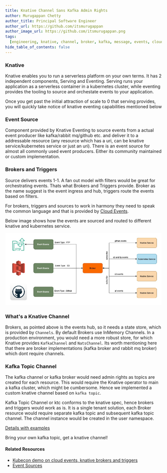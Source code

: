 ```yaml
---
title: Knative Channel Sans Kafka Admin Rights
author: Murugappan Chetty
author_title: Principal Software Engineer
author_url: https://github.com/itsmurugappan
author_image_url: https://github.com/itsmurugappan.png
tags:
  [engineering, knative, channel, broker, kafka, message, events, cloudevents]
hide_table_of_contents: false
---
```


### Knative

<!--truncate-->

Knative enables you to run a serverless platform on your own terms. It has 2 independent components, Serving and Eventing. Serving runs your application as a serverless container in a kubernetes cluster, while eventing provides the tooling to source and orchestate events to your application.

Once you get past the initial attraction of scale to 0 that serving provides, you will quickly take notice of knative eventing capabilities mentioned below

### Event Source

Component provided by Knative Eventing to source events from a actual event producer like kafka/rabbit mq/github etc. and deliver it to a addressable resource (any resource which has a uri, can be knative service/kubernetes service or just an uri). There is an event source for almost all commonly used event producers. Either its community maintained or custom implementation.

### Brokers and Triggers

Source delivers events 1-1. A fan out model with filters would be great for orchestrating events. Thats what Brokers and Triggers provide. Broker as the name suggest is the event ingress and hub, triggers route the events based on filters.

For brokers, triggers and sources to work in harmony they need to speak the common language and that is provided by [Cloud Events](https://cloudevents.io).

Below image shows how the events are sourced and routed to different knative and kubernetes service.

![](./images/brokertrigger.jpg)

### What's a Knative Channel

Brokers, as pointed above is the events hub, so it needs a state store, which is provided by `Channels`. By default Brokers use InMemory Channels. In a production environment, you would need a more robust store, for which Knative provides `KafkaChannel` and `NatsChannel`. Its worth mentioning here that there are broker implementations (kafka broker and rabbit mq broker) which dont require channels.

### Kafka Topic Channel

The kafka channel or kafka broker would need admin rights as topics are created for each resource. This would require the Knative operator to main a kafka cluster, which might be cumbersome. Hence we implemented a custom knative channel based on `kafka topic`.

Kafka Topic Channel or ktc conforms to the knative spec, hence brokers and triggers would work as is. It is a single tenant solution, each Broker resource would require separate kafka topic and subsequent kafka topic channel. The channel instance would be created in the user namespace.

[Details with examples](https://github.com/Optum/kafka-topic-channel)

Bring your own kafka topic, get a knative channel!

#### Related Resources

- [Kubecon demo on cloud events, knative brokers and triggers](https://www.youtube.com/watch?v=gXuW9mvj6xM&list=PLnPNqTSUj2hKH5W7GWOZ-mzcw4r3O4bHj&index=2&t=14s)
- [Event Sources](https://itsmurugappan.medium.com/writing-custom-knative-eventing-sources-92f6904131ad)
